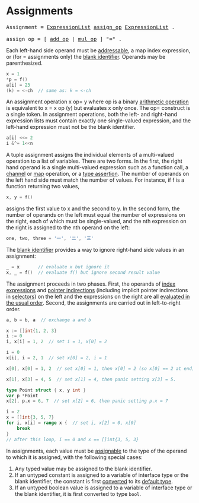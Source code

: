 # Assignments

<pre>
<a id="Assignment">Assignment</a> = <a href="/Declarations%20and%20scope/constant_declarations.html#ExpressionList">ExpressionList</a> <a href="#assign_op">assign_op</a> <a href="/Declarations%20and%20scope/constant_declarations.html#ExpressionList">ExpressionList</a> .
&nbsp;
<a id="assign_op">assign_op</a> = [ <a href="/Expressions/operators.html#add_op">add_op</a> | <a href="/Expressions/operators.html#mul_op">mul_op</a> ] "=" .
</pre>

Each left-hand side operand must be [addressable](/Expressions/address_operators.html), a map index expression, or (for = assignments only) the [blank identifier](/Declarations%20and%20scope/blank_identifier.html). Operands may be parenthesized.

```go
x = 1
*p = f()
a[i] = 23
(k) = <-ch  // same as: k = <-ch
```

An assignment operation x op= y where op is a binary [arithmetic operation](/Expressions/arithmetic_operators.html) is equivalent to x = x op (y) but evaluates x only once. The op= construct is a single token. In assignment operations, both the left- and right-hand expression lists must contain exactly one single-valued expression, and the left-hand expression must not be the blank identifier.

```go
a[i] <<= 2
i &^= 1<<n
```

A tuple assignment assigns the individual elements of a multi-valued operation to a list of variables. There are two forms. In the first, the right hand operand is a single multi-valued expression such as a function call, a [channel](/Types/channel_types.html) or [map](/Types/map_types.html) operation, or a [type assertion](/Expressions/type_assertions.html). The number of operands on the left hand side must match the number of values. For instance, if f is a function returning two values,

```go
x, y = f()
```

assigns the first value to x and the second to y. In the second form, the number of operands on the left must equal the number of expressions on the right, each of which must be single-valued, and the nth expression on the right is assigned to the nth operand on the left:

```go
one, two, three = '一', '二', '三'
```

The [blank identifier](/Declarations%20and%20scope/blank_identifier.html) provides a way to ignore right-hand side values in an assignment:

```go
_ = x       // evaluate x but ignore it
x, _ = f()  // evaluate f() but ignore second result value
```

The assignment proceeds in two phases. First, the operands of [index expressions](/Expressions/index_expressions.html) and [pointer indirections](/Expressions/address_operators.html) (including implicit pointer indirections in [selectors](/Expressions/selectors.html)) on the left and the expressions on the right are all [evaluated in the usual order](/Expressions/order_of_evaluation.html). Second, the assignments are carried out in left-to-right order.

```go
a, b = b, a  // exchange a and b

x := []int{1, 2, 3}
i := 0
i, x[i] = 1, 2  // set i = 1, x[0] = 2

i = 0
x[i], i = 2, 1  // set x[0] = 2, i = 1

x[0], x[0] = 1, 2  // set x[0] = 1, then x[0] = 2 (so x[0] == 2 at end)

x[1], x[3] = 4, 5  // set x[1] = 4, then panic setting x[3] = 5.

type Point struct { x, y int }
var p *Point
x[2], p.x = 6, 7  // set x[2] = 6, then panic setting p.x = 7

i = 2
x = []int{3, 5, 7}
for i, x[i] = range x {  // set i, x[2] = 0, x[0]
	break
}
// after this loop, i == 0 and x == []int{3, 5, 3}
```

In assignments, each value must be [assignable](/Properties%20of%20types%20and%20values/assignability.html) to the type of the operand to which it is assigned, with the following special cases:

  1. Any typed value may be assigned to the blank identifier.
  2. If an untyped constant is assigned to a variable of interface type or the blank identifier, the constant is first [converted](/Expressions/conversions.html) to its [default type](/Constants/).
  3. If an untyped boolean value is assigned to a variable of interface type or the blank identifier, it is first converted to type `bool`.